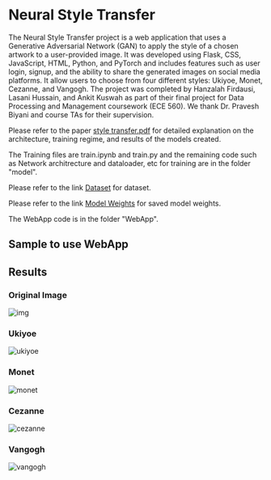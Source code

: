 # Neural Style Transfer

The Neural Style Transfer project is a web application that uses a Generative Adversarial Network (GAN) to apply the style of a chosen artwork to a user-provided image. It was developed using Flask, CSS, JavaScript, HTML, Python, and PyTorch and includes features such as user login, signup, and the ability to share the generated images on social media platforms. It allow users to choose from four different styles: Ukiyoe, Monet, Cezanne, and Vangogh. The project was completed by Hanzalah Firdausi, Lasani Hussain, and Ankit Kuswah as part of their final project for Data Processing and Management coursework (ECE 560). We thank Dr. Pravesh Biyani and course TAs for their supervision.

Please refer to the paper [style transfer.pdf](https://github.com/hanzalah21027/Neural-Style-Transfer/blob/main/style%20transfer.pdf) for detailed explanation on the architecture, training regime, and results of the models created.

The Training files are train.ipynb and train.py and the remaining code such as Network architrecture and dataloader, etc for training are in the folder "model".

Please refer to the link [Dataset](https://drive.google.com/file/d/1lsT15fWQbUiwajLs1PMVZx0Bvl7HxcMt/view?usp=share_link) for dataset.

Please refer to the link [Model Weights](https://drive.google.com/file/d/19he_CLhXuMGcsjq1wCIlKjo0FQtqXrjk/view?usp=share_link) for saved model weights.

The WebApp code is in the folder "WebApp".

## Sample to use WebApp



## Results

### Original Image
![img](https://user-images.githubusercontent.com/88739322/219979923-f787d28d-d7b7-4551-8afb-da551b836860.jpeg)

### Ukiyoe
![ukiyoe](https://user-images.githubusercontent.com/88739322/219979929-8bc34a6b-956b-42e1-a625-7cbdd83a78af.jpg)

### Monet
![monet](https://user-images.githubusercontent.com/88739322/219979948-a0bd24a2-1dff-4309-8568-6dd3517b4dcb.jpg)

### Cezanne
![cezanne](https://user-images.githubusercontent.com/88739322/219979971-1bc19f08-7773-4cc9-9d9a-38fd85438ab5.jpg)

### Vangogh
![vangogh](https://user-images.githubusercontent.com/88739322/219979978-b7e12fe7-7b5d-4e96-8abf-cb3fe2b65640.jpg)
